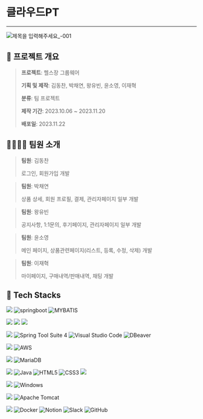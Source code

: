# 클라우드PT
---
![제목을 입력해주세요_-001](https://github.com/yunsy8205/Final_Project/assets/137861867/7eb8b5a1-76ce-4dc6-a915-28889a6b473f)


## 📆 프로젝트 개요
><p><strong>프로젝트</strong>: 헬스장 그룹웨어</p>
><p><strong>기획 및 제작</strong>: 김동찬, 박채연, 왕유빈, 윤소영, 이재혁</p>
><p><strong>분류</strong>: 팀 프로젝트</p>
><p><strong>제작 기간</strong>: 2023.10.06 ~ 2023.11.20</p>
><p><strong>배포일</strong>: 2023.11.22</p>


## 👨‍👨‍👧‍👧 팀원 소개
><p><strong>팀원</strong>: 김동찬</p>
>로그인, 회원가입 개발

><p><strong>팀원</strong>: 박채연</p>
>상품 상세, 회원 프로필, 결제, 관리자페이지 일부 개발

><p><strong>팀원</strong>: 왕유빈</p>
>공지사항, 1:1문의, 후기페이지, 관리자페이지 일부 개발

><p><strong>팀원</strong>: 윤소영</p>
>메인 페이지, 상품관련페이지(리스트, 등록, 수정, 삭제) 개발

><p><strong>팀원</strong>: 이재혁</p>
>마이페이지, 구매내역/판매내역, 채팅 개발


## 🔨 Tech Stacks

<img src="https://img.shields.io/badge/FRAMEWORK-%23121011?style=for-the-badge"> ![springboot](https://img.shields.io/badge/Spring%20Boot-%236DB33F.svg?style=for-the-badge&logo=springboot&logoColor=white) ![MYBATIS](https://img.shields.io/badge/mybatis-1572B6.svg?style=for-the-badge&logo=Mybatis&logoColor=white) <br/>

<img src="https://img.shields.io/badge/LIBRARY-%23121011?style=for-the-badge"> <img src="https://img.shields.io/badge/jquery-0769AD?style=for-the-badge&logo=jquery&logoColor=white"> <img src="https://img.shields.io/badge/LOMBOK-3DDC84?style=for-the-badge&logo=LOMBOK&logoColor=white"><br/>

<img src="https://img.shields.io/badge/IDE-%23121011?style=for-the-badge"> ![Spring Tool Suite 4](https://img.shields.io/badge/Spring%20Tool%20Suite%204-%382923.svg?style=for-the-badge&logo=Spring&logoColor=white) ![Visual Studio Code](https://img.shields.io/badge/Visual%20Studio%20Code-0078d7.svg?style=for-the-badge&logo=visual-studio-code&logoColor=white) ![DBeaver](https://img.shields.io/badge/DBeaver-382923.svg?style=for-the-badge&logo=DBeaver&logoColor=white)<br/>

<img src="https://img.shields.io/badge/Hosting-%23121011?style=for-the-badge"> ![AWS](https://img.shields.io/badge/AWS-%23FF9900.svg?style=for-the-badge&logo=amazon-aws&logoColor=white) <br/>

<img src="https://img.shields.io/badge/DB-%23121011?style=for-the-badge"> ![MariaDB](https://img.shields.io/badge/MariaDB-003545?style=for-the-badge&logo=mariadb&logoColor=white) <br/>

<img src="https://img.shields.io/badge/Languages-%23121011?style=for-the-badge"> ![Java](https://img.shields.io/badge/java-%23ED8B00.svg?style=for-the-badge&logo=openjdk&logoColor=white) ![HTML5](https://img.shields.io/badge/html5-%23E34F26.svg?style=for-the-badge&logo=html5&logoColor=white) ![CSS3](https://img.shields.io/badge/css3-%231572B6.svg?style=for-the-badge&logo=css3&logoColor=white) <img src="https://img.shields.io/badge/javascript-F7DF1E?style=for-the-badge&logo=javascript&logoColor=black"> <br/>

<img src="https://img.shields.io/badge/OS-%23121011?style=for-the-badge"> ![Windows](https://img.shields.io/badge/Windows-0078D6?style=for-the-badge&logo=windows&logoColor=white) <br/>

<img src="https://img.shields.io/badge/Server-%23121011?style=for-the-badge"> ![Apache Tomcat](https://img.shields.io/badge/apache%20tomcat-%23F8DC75.svg?style=for-the-badge&logo=apache-tomcat&logoColor=black) <br/>

<img src="https://img.shields.io/badge/Other-%23121011?style=for-the-badge"> ![Docker](https://img.shields.io/badge/docker-%230db7ed.svg?style=for-the-badge&logo=docker&logoColor=white) ![Notion](https://img.shields.io/badge/Notion-%23000000.svg?style=for-the-badge&logo=notion&logoColor=white) ![Slack](https://img.shields.io/badge/Slack-4A154B?style=for-the-badge&logo=slack&logoColor=white) ![GitHub](https://img.shields.io/badge/github-%23121011.svg?style=for-the-badge&logo=github&logoColor=white) 
